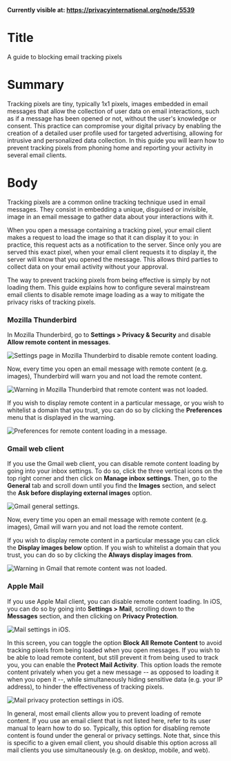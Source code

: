 **Currently visible at: https://privacyinternational.org/node/5539**

# Title
A guide to blocking email tracking pixels

# Summary
Tracking pixels are tiny, typically 1x1 pixels, images embedded in email messages that allow the collection of user data on email interactions, such as if a message has been opened or not, without the user's knowledge or consent. This practice can compromise your digital privacy by enabling the creation of a detailed user profile used for targeted advertising, allowing for intrusive and personalized data collection. In this guide you will learn how to prevent tracking pixels from phoning home and reporting your activity in several email clients.

# Body
Tracking pixels are a common online tracking technique used in email messages. They consist in embedding a unique, disguised or invisible, image in an email message to gather data about your interactions with it. 

When you open a message containing a tracking pixel, your email client makes a request to load the image so that it can display it to you: in practice, this request acts as a notification to the server. Since only you are served this exact pixel, when your email client requests it to display it, the server will know that you opened the message. This allows third parties to collect data on your email activity without your approval. 

The way to prevent tracking pixels from being effective is simply by not loading them. This guide explains how to configure several mainstream email clients to disable remote image loading as a way to mitigate the privacy risks of tracking pixels.

### Mozilla Thunderbird

In Mozilla Thunderbird, go to **Settings > Privacy & Security** and disable **Allow remote content in messages**.

![Settings page in Mozilla Thunderbird to disable remote content loading.](../../images/Tracking-Pixels/thunderbird-remote-content.png?raw=true)

Now, every time you open an email message with remote content (e.g. images), Thunderbird will warn you and not load the remote content.

![Warning in Mozilla Thunderbird that remote content was not loaded.](../../images/Tracking-Pixels/thunderbird-warning.png?raw=true)

If you wish to display remote content in a particular message, or you wish to whitelist a domain that you trust, you can do so by clicking the **Preferences** menu that is displayed in the warning.

![Preferences for remote content loading in a message.](../../images/Tracking-Pixels/thunderbird-preferences.png?raw=true)

### Gmail web client

If you use the Gmail web client, you can disable remote content loading by going into your inbox settings. To do so, click the three vertical icons on the top right corner and then click on **Manage inbox settings**. Then, go to the **General** tab and scroll down until you find the **Images** section, and select the **Ask before displaying external images** option.

![Gmail general settings.](../../images/Tracking-Pixels/gmail-images.png?raw=true)

Now, every time you open an email message with remote content (e.g. images), Gmail will warn you and not load the remote content.

If you wish to display remote content in a particular message you can click the **Display images below** option. If you wish to whitelist a domain that you trust, you can do so by clicking the **Always display images from**.

![Warning in Gmail that remote content was not loaded.](../../images/Tracking-Pixels/gmail-warning.png?raw=true)

### Apple Mail

If you use Apple Mail client, you can disable remote content loading. In iOS, you can do so by going into **Settings > Mail**, scrolling down to the **Messages** section, and then clicking on **Privacy Protection**.

![Mail settings in iOS.](../../images/Tracking-Pixels/mail-settings.png?raw=true)

In this screen, you can toggle the option **Block All Remote Content** to avoid tracking pixels from being loaded when you open messages. If you wish to be able to load remote content, but still prevent it from being used to track you, you can enable the **Protect Mail Activity**. This option loads the remote content privately when you get a new message -- as opposed to loading it when you open it --, while simultaneously hiding sensitive data (e.g. your IP address), to hinder the effectiveness of tracking pixels.

![Mail privacy protection settings in iOS.](../../images/Tracking-Pixels/mail-images.png?raw=true)


In general, most email clients allow you to prevent loading of remote content. If you use an email client that is not listed here, refer to its user manual to learn how to do so. Typically, this option for disabling remote content is found under the general or privacy settings. Note that, since this is specific to a given email client, you should disable this option across all mail clients you use simultaneously (e.g. on desktop, mobile, and web).
